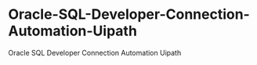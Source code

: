 # Oracle-SQL-Developer-Connection-Automation-Uipath
Oracle SQL Developer Connection Automation Uipath
